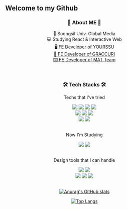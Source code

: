 ## Welcome to my Github



<h3 align=center> 🤍 About ME 🤍 </h3>
<p align=center> 🏫 Soongsil Univ. Global Media <br>
💻 Studying React & Interactive Web <br> 
<a href="https://github.com/yourssu"> 🖥 FE Developer of YOURSSU </a> <br>
<a href="https://github.com/gracurri"> 🍞 FE Developer of GRACCURI </a> <br>
<a href="https://github.com/TEAM-MAT"> ⌨️ FE Developer of MAT Team </a> <br>
   
</p>


<br>

<h3 align=center> 🛠 Tech Stacks 🛠 </h3>
<p align=center>Techs that I've tried</p>

<div align=center>
<img src="https://img.shields.io/badge/HTML5-E34F26?style=flat-square&logo=HTML5&logoColor=white"/></a>
<img src="https://img.shields.io/badge/CSS3-1572B6?style=flat-square&logo=CSS3&logoColor=white"/></a>
<img src="https://img.shields.io/badge/Sass-CC6699?style=flat-square&logo=Sass&logoColor=white"/></a>
<img src="https://img.shields.io/badge/JavaScript-F7DF1E?style=flat-square&logo=JavaScript&logoColor=white"/></a>
</div>

<div align=center>
<img src="https://img.shields.io/badge/React-61DAFB?style=flat-square&logo=React&logoColor=white"/></a>
<img src="https://img.shields.io/badge/TypeScript-3178C6?style=flat-square&logo=TypeScript&logoColor=white"/></a>
<img src="https://shields.io/badge/Django-092E20?logo=Django&logoColor=FFF&style=flat-square"/></a>
</div>

<div align=center>
<img src="https://img.shields.io/badge/Python-3766AB?style=flat-square&logo=Python&logoColor=white"/></a>
<img src="https://img.shields.io/badge/C++-00599C?style=flat-square&logo=C&logoColor=white"/></a>
</div>

<br>

<p align=center>Now I'm Studying</p>
<div align=center>
<img src="https://img.shields.io/badge/WebGL-990000?style=flat-square&logo=WebGL&logoColor=white"/></a>
<img src="https://img.shields.io/badge/Three.js-000000?style=flat-square&logo=Three.js&logoColor=white"/></a>
</div>
<br>

<p align=center>Design tools that I can handle</p>
<div align=center>
<img src="https://img.shields.io/badge/Adobe%20Photoshop-31A8FF?style=flat-square&logo=Adobe%20Photoshop&logoColor=white"/></a>
<img src="https://img.shields.io/badge/Adobe%20Illustrator-FF9A00?style=flat-square&logo=Adobe%20Illustrator&logoColor=white"/></a>
<br>
<img src="https://img.shields.io/badge/Adobe%20After%20Effects-9999FF?style=flat-square&logo=Adobe%20After%20Effects&logoColor=white"/></a>
<img src="https://img.shields.io/badge/Adobe%20Premiere%20Pro-9999FF?style=flat-square&logo=Adobe%20Premiere%20Pro&logoColor=white"/></a>
<img src="https://img.shields.io/badge/Figma-F24E1E?style=flat-square&logo=Figma%20Pro&logoColor=white"/></a>
</div>
<br>


<div align=center>
    
[![Anurag's GitHub stats](https://github-readme-stats.vercel.app/api?username=intersoom&theme=vue&show_icons=true)](https://github.com/intersoom)
    
[![Top Langs](https://github-readme-stats.vercel.app/api/top-langs/?username=intersoom&theme=vue&show_icons=true&layout=compact)](https://github.com/intersoom)

</div>







    











<!--
**intersoom/intersoom** is a ✨ _special_ ✨ repository because its `README.md` (this file) appears on your GitHub profile.

Here are some ideas to get you started:

- 🔭 I’m currently working on ...
- 🌱 I’m currently learning ...
- 👯 I’m looking to collaborate on ...
- 🤔 I’m looking for help with ...
- 💬 Ask me about ...
- 📫 How to reach me: ...
- 😄 Pronouns: ...
- ⚡ Fun fact: ...
-->
